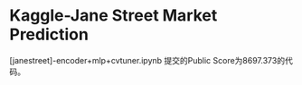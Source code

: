 # Kaggle-Jane Street Market Prediction
[janestreet]-encoder+mlp+cvtuner.ipynb 提交的Public Score为8697.373的代码。
